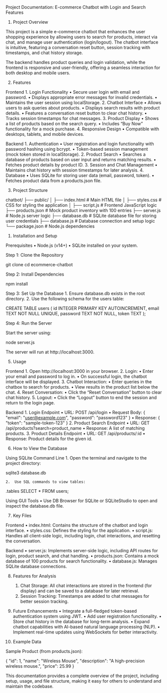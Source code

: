 Project Documentation: E-commerce Chatbot with Login and Search Features

1. Project Overview

This project is a simple e-commerce chatbot that enhances the user shopping experience by allowing users to search for products, interact via chat, and manage user authentication (login/logout). The chatbot interface is intuitive, featuring a conversation reset button, session tracking with timestamps, and chat history storage.

The backend handles product queries and login validation, while the frontend is responsive and user-friendly, offering a seamless interaction for both desktop and mobile users.

2. Features

Frontend
	1.	Login Functionality
	•	Secure user login with email and password.
	•	Displays appropriate error messages for invalid credentials.
	•	Maintains the user session using localStorage.
	2.	Chatbot Interface
	•	Allows users to ask queries about products.
	•	Displays search results with product details.
	•	Features a conversation reset button to clear chat history.
	•	Tracks session timestamps for chat messages.
	3.	Product Display
	•	Shows a list of products based on the search query.
	•	Includes “Buy Now” functionality for a mock purchase.
	4.	Responsive Design
	•	Compatible with desktops, tablets, and mobile devices.

Backend
	1.	Authentication
	•	User registration and login functionality with password hashing using bcrypt.
	•	Token-based session management (mock token stored in localStorage).
	2.	Product Search
	•	Searches a database of products based on user input and returns matching results.
	•	Fetches product details by product ID.
	3.	Session and Chat Management
	•	Maintains chat history with session timestamps for later analysis.
	4.	Database
	•	Uses SQLite for storing user data (email, password, token).
	•	Fetches product data from a products.json file.

3. Project Structure

chatbot/
├── public/
│   ├── index.html         # Main HTML file
│   ├── styles.css         # CSS for styling the application
│   ├── script.js          # Frontend JavaScript logic
├── products.json          # Mock product inventory with 100 entries
├── server.js              # Node.js server logic
├── database.db            # SQLite database file for storing user credentials
├── database.js            # Database connection and setup logic
└── package.json           # Node.js dependencies

1. Installation and Setup

Prerequisites
	•	Node.js (v14+)
	•	SQLite installed on your system.

Step 1: Clone the Repository

git clone <repository-url>
cd ecommerce-chatbot

Step 2: Install Dependencies

npm install

Step 3: Set Up the Database
	1.	Ensure database.db exists in the root directory.
	2.	Use the following schema for the users table:

CREATE TABLE users (
  id INTEGER PRIMARY KEY AUTOINCREMENT,
  email TEXT NOT NULL UNIQUE,
  password TEXT NOT NULL,
  token TEXT
);

Step 4: Run the Server

Start the server using:

node server.js

The server will run at http://localhost:3000.

5. Usage

Frontend
	1.	Open http://localhost:3000 in your browser.
	2.	Login:
	•	Enter your email and password to log in.
	•	On successful login, the chatbot interface will be displayed.
	3.	Chatbot Interaction:
	•	Enter queries in the chatbox to search for products.
	•	View results in the product list below the chat.
	4.	Reset Conversation:
	•	Click the “Reset Conversation” button to clear chat history.
	5.	Logout:
	•	Click the “Logout” button to end the session and return to the login page.

Backend
	1.	Login Endpoint
	•	URL: POST /api/login
	•	Request Body: { "email": "user@example.com", "password": "password123" }
	•	Response: { "token": "sample-token-123" }
	2.	Product Search Endpoint
	•	URL: GET /api/products?search=product_name
	•	Response: A list of matching products.
	3.	Product Details Endpoint
	•	URL: GET /api/products/:id
	•	Response: Product details for the given id.

6. How to View the Database

Using SQLite Command Line
	1.	Open the terminal and navigate to the project directory:

sqlite3 database.db


	2.	Use SQL commands to view tables:

.tables
SELECT * FROM users;



Using GUI Tools
	•	Use DB Browser for SQLite or SQLiteStudio to open and inspect the database.db file.

7. Key Files

Frontend
	•	index.html: Contains the structure of the chatbot and login interface.
	•	styles.css: Defines the styling for the application.
	•	script.js: Handles all client-side logic, including login, chat interactions, and resetting the conversation.

Backend
	•	server.js: Implements server-side logic, including API routes for login, product search, and chat handling.
	•	products.json: Contains a mock database of 100 products for search functionality.
	•	database.js: Manages SQLite database connections.

8. Features for Analysis
	1.	Chat Storage: All chat interactions are stored in the frontend (for display) and can be saved to a database for later retrieval.
	2.	Session Tracking: Timestamps are added to chat messages for better session tracking.

9. Future Enhancements
	•	Integrate a full-fledged token-based authentication system using JWT.
	•	Add user registration functionality.
	•	Store chat history in the database for long-term analysis.
	•	Expand chatbot capabilities with AI-based natural language processing (NLP).
	•	Implement real-time updates using WebSockets for better interactivity.

10. Example Data

Sample Product (from products.json):

{
  "id": 1,
  "name": "Wireless Mouse",
  "description": "A high-precision wireless mouse.",
  "price": 25.99
}

This documentation provides a complete overview of the project, including setup, usage, and file structure, making it easy for others to understand and maintain the codebase.